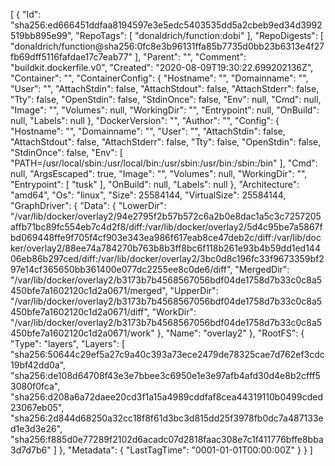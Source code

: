 [
  {
    "Id": "sha256:ed666451ddfaa8194597e3e5edc5403535dd5a2cbeb9ed34d3992519bb895e99",
    "RepoTags": [
      "donaldrich/function:dobi"
    ],
    "RepoDigests": [
      "donaldrich/function@sha256:0fc8e3b96131ffa85b7735d0bb23b6313e4f27fb69dff5116fafdae17c7eab77"
    ],
    "Parent": "",
    "Comment": "buildkit.dockerfile.v0",
    "Created": "2020-08-09T19:30:22.699202136Z",
    "Container": "",
    "ContainerConfig": {
      "Hostname": "",
      "Domainname": "",
      "User": "",
      "AttachStdin": false,
      "AttachStdout": false,
      "AttachStderr": false,
      "Tty": false,
      "OpenStdin": false,
      "StdinOnce": false,
      "Env": null,
      "Cmd": null,
      "Image": "",
      "Volumes": null,
      "WorkingDir": "",
      "Entrypoint": null,
      "OnBuild": null,
      "Labels": null
    },
    "DockerVersion": "",
    "Author": "",
    "Config": {
      "Hostname": "",
      "Domainname": "",
      "User": "",
      "AttachStdin": false,
      "AttachStdout": false,
      "AttachStderr": false,
      "Tty": false,
      "OpenStdin": false,
      "StdinOnce": false,
      "Env": [
        "PATH=/usr/local/sbin:/usr/local/bin:/usr/sbin:/usr/bin:/sbin:/bin"
      ],
      "Cmd": null,
      "ArgsEscaped": true,
      "Image": "",
      "Volumes": null,
      "WorkingDir": "",
      "Entrypoint": [
        "tusk"
      ],
      "OnBuild": null,
      "Labels": null
    },
    "Architecture": "amd64",
    "Os": "linux",
    "Size": 25584144,
    "VirtualSize": 25584144,
    "GraphDriver": {
      "Data": {
        "LowerDir": "/var/lib/docker/overlay2/94e2795f2b57b572c6a2b0e8dac1a5c3c7257205affb71bc89fc554eb7c4d2f8/diff:/var/lib/docker/overlay2/5d4c95be7a5867fbd069448ffe9f705f4cf903e343ea986f617eab8ce47deb2c/diff:/var/lib/docker/overlay2/88ee74a784270b763b8b3ff8bc6f118b261e93b4b59dd1ed14406eb86b297ced/diff:/var/lib/docker/overlay2/3bc0d8c196fc33f9673359bf297e14cf365650bb361400e077dc2255ee8c0de6/diff",
        "MergedDir": "/var/lib/docker/overlay2/b3173b7b4568567056bdf04de1758d7b33c0c8a5450bfe7a1602120c1d2a0671/merged",
        "UpperDir": "/var/lib/docker/overlay2/b3173b7b4568567056bdf04de1758d7b33c0c8a5450bfe7a1602120c1d2a0671/diff",
        "WorkDir": "/var/lib/docker/overlay2/b3173b7b4568567056bdf04de1758d7b33c0c8a5450bfe7a1602120c1d2a0671/work"
      },
      "Name": "overlay2"
    },
    "RootFS": {
      "Type": "layers",
      "Layers": [
        "sha256:50644c29ef5a27c9a40c393a73ece2479de78325cae7d762ef3cdc19bf42dd0a",
        "sha256:de108d64708f43e3e7bbee3c6950e1e3e97afb4afd30d4e8b2cfff53080f0fca",
        "sha256:d208a6a72daee20cd3f1a15a4989cddfaf8cea44319110b0499cded23067eb05",
        "sha256:2d844d68250a32cc18f8f61d3bc3d815dd25f3978fb0dc7a487133ed1e3d3e26",
        "sha256:f885d0e77289f2102d6acadc07d2818faac308e7c1f411776bffe8bba3d7d7b6"
      ]
    },
    "Metadata": {
      "LastTagTime": "0001-01-01T00:00:00Z"
    }
  }
]

